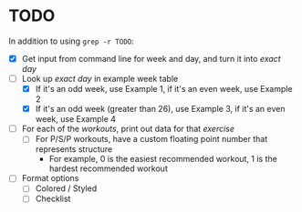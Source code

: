 # TODO

In addition to using `grep -r TODO`:

- [x] Get input from command line for week and day, and turn it into *exact day*
- [ ] Look up *exact day* in example week table
  - [x] If it's an odd week, use Example 1, if it's an even week, use Example 2
  - [x] If it's an odd week (greater than 26), use Example 3, if it's an even week, use Example 4
- [ ] For each of the *workouts*, print out data for that *exercise*
  - [ ] For P/S/P workouts, have a custom floating point number that represents structure
    - For example, 0 is the easiest recommended workout, 1 is the hardest recommended workout
- [ ] Format options
  - [ ] Colored / Styled
  - [ ] Checklist
